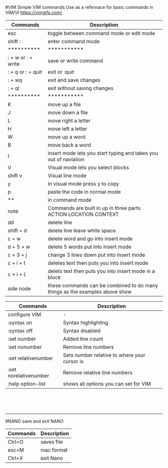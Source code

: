 #VIM
Simple VIM commands
Use as a refernace for basic commands in VIM/VI
https://vimgifs.com/


Commands | Description
-------- | -----------
esc | toggle between command mode or edit mode
shift : | enter command mode
********** | ***********
: + w or : + write | save or write command
: + q or : + quit | exit or :quit
: + wq | exit and save changes
: + q! | exit without saving changes
********** | ***********
K | move up a file
J | move down a file
L | move right a letter
H | move left a letter
W | move up a word
B | move back a word
I | insert mode lets you start typing and takes you out of naviation
V | Visual mode lets you select blocks
shift v | Visual line mode
y | in visual mode press y to copy
p | paste the code in normal mode
** | in command mode
note | Commands are built in up in three parts ACTION LOCATION CONTEXT
dd | delete line
shift + d | delete line leave white space
c + w | delete word and go into insert mode
d + 5 + w | delete 5 words put into insert mode
c + 3 + j | change 3 lines down put into insert mode
c + i + t | deletes text then puts you into insert mode
c + i + { | delets text then puts you into insert mode in a block
side node | these commands can be combined to do many things as the examples above show


Commands | Description
-------- | -----------
configure VIM | -
:syntax on | Syntax highlighting
:syntax off | Syntax disabled
:set number | Added line count
:set nonumber | Remove line numbers
:set relativenumber | Sets number relative to where your cursor is
:set norelativenumber | Remove relative line numbers
:help option-list | shows all options you can set for VIM

<br/>
<br/>
<br/>

---
#NANO
save and exit NANO

Commands | Description
-------- | -----------
Ctrl+O | saves file
esc+M | mac format
Ctrl+X | exit Nano
